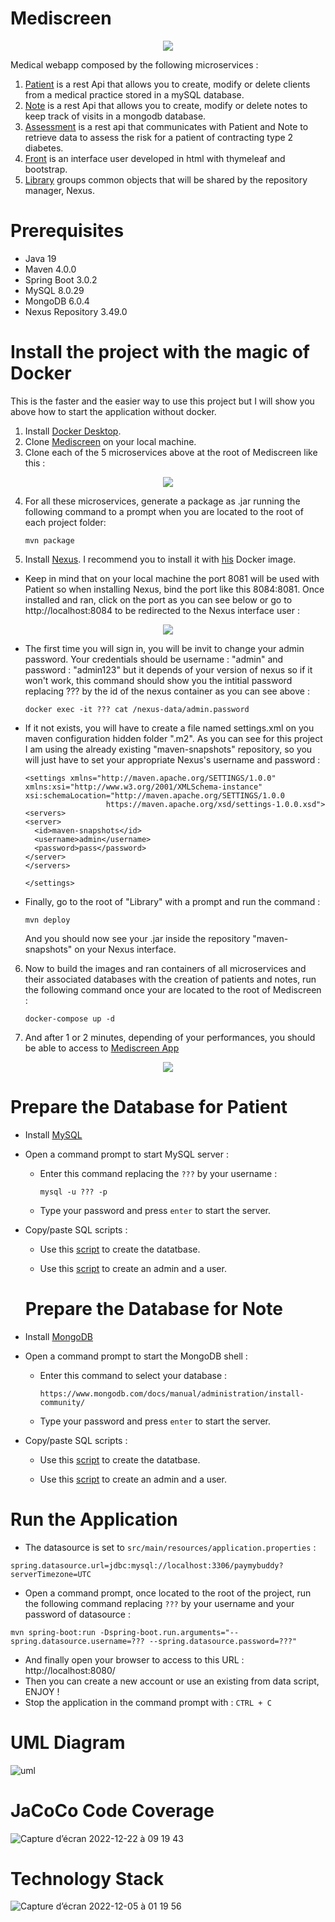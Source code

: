 # Mediscreen

<p align="center">
  <img src=https://user-images.githubusercontent.com/95872501/224155098-59ee106a-10cd-4189-a830-e957db28003c.png>
</p>



Medical webapp composed by the following microservices :
1. [Patient](https://github.com/HashTucE/Patient.git) is a rest Api that allows you to create, modify or delete clients from a medical practice stored in a mySQL database.
2. [Note](https://github.com/HashTucE/Note.git) is a rest Api that allows you to create, modify or delete notes to keep track of visits in a mongodb database.
3. [Assessment](https://github.com/HashTucE/Assessment.git) is a rest api that communicates with Patient and Note to retrieve data to assess the risk for a patient of contracting type 2 diabetes.
4. [Front](https://github.com/HashTucE/Front.git) is an interface user developed in html with thymeleaf and bootstrap.
5. [Library](https://github.com/HashTucE/Library.git) groups common objects that will be shared by the repository manager, Nexus.



# Prerequisites
- Java 19
- Maven 4.0.0
- Spring Boot 3.0.2
- MySQL 8.0.29
- MongoDB 6.0.4
- Nexus Repository 3.49.0


# Install the project with the magic of Docker

This is the faster and the easier way to use this project but I will show you above how to start the application without docker.

1. Install [Docker Desktop](https://www.docker.com/products/docker-desktop/).
2. Clone [Mediscreen](https://github.com/HashTucE/Mediscreen.git) on your local machine.
3. Clone each of the 5 microservices above at the root of Mediscreen like this :
<p align="center">
  <img src=https://user-images.githubusercontent.com/95872501/224263030-d59df305-01d0-4e08-a57b-7c4ba3580a13.png>
</p>

4. For all these microservices, generate a package as .jar running the following command to a prompt when you are located to the root of each project folder:
    ```
    mvn package
    ```

5. Install [Nexus](https://help.sonatype.com/repomanager3/installation-and-upgrades/installation-methods).
I recommend you to install it with [his](https://hub.docker.com/r/sonatype/nexus3/) Docker image.
- Keep in mind that on your local machine the port 8081 will be used with Patient so when installing Nexus, bind the port like this 8084:8081. Once installed and ran, click on the port as you can see below or go to http://localhost:8084 to be redirected to the Nexus interface user :
<p align="center">
  <img src=https://user-images.githubusercontent.com/95872501/224268285-bc76f6de-5481-49a2-b50c-66041ea6a6f6.png>
</p>

- The first time you will sign in, you will be invit to change your admin password. Your credentials should be username : "admin" and password : "admin123" but it depends of your version of nexus so if it won't work, this command should show you the intitial password replacing ??? by the id of the nexus container as you can see above :
    ```
    docker exec -it ??? cat /nexus-data/admin.password 
    ```
    
- If it not exists, you will have to create a file named settings.xml on you maven configuration hidden folder ".m2". As you can see for this project I am using the already existing "maven-snapshots" repository, so you will just have to set your appropriate Nexus's username and password :
    ```
  <settings xmlns="http://maven.apache.org/SETTINGS/1.0.0"
  xmlns:xsi="http://www.w3.org/2001/XMLSchema-instance"
  xsi:schemaLocation="http://maven.apache.org/SETTINGS/1.0.0
                      https://maven.apache.org/xsd/settings-1.0.0.xsd">
  <servers>
    <server>
      <id>maven-snapshots</id>
      <username>admin</username>
      <password>pass</password>
    </server>
  </servers>

  </settings>
    ```
    
- Finally, go to the root of "Library" with a prompt and run the command :
    ```
    mvn deploy
    ```
    And you should now see your .jar inside the repository "maven-snapshots" on your Nexus interface.

6. Now to build the images and ran containers of all microservices and their associated databases with the creation of patients and notes, run the following command once your are located to the root of Mediscreen :
    ```
    docker-compose up -d
    ```
    
7. And after 1 or 2 minutes, depending of your performances, you should be able to access to [Mediscreen App](http://localhost:8083/home)

<p align="center">
  <img src=https://user-images.githubusercontent.com/95872501/224282867-7c9e5771-60ac-4471-8fef-8a19eac6606a.png>
</p>


# Prepare the Database for Patient

- Install [MySQL](https://dev.mysql.com/downloads/mysql/)

- Open a command prompt to start MySQL server :
  - Enter this command replacing the `???` by your username : 
    ```
    mysql -u ??? -p
    ```
  - Type your password and press `enter` to start the server.
  
- Copy/paste SQL scripts :

  - Use this [script](https://github.com/HashTucE/Patient/blob/main/src/main/resources/static/schema.sql) to create the datatbase.

  - Use this [script](https://github.com/HashTucE/Patient/blob/main/src/main/resources/static/data.sql) to create an admin and a user.
  
  
  # Prepare the Database for Note

- Install [MongoDB](https://www.mongodb.com/docs/manual/administration/install-community/)

- Open a command prompt to start the MongoDB shell :
  - Enter this command to select your database : 
    ```
    https://www.mongodb.com/docs/manual/administration/install-community/
    ```
  - Type your password and press `enter` to start the server.
  
- Copy/paste SQL scripts :

  - Use this [script](https://github.com/HashTucE/Patient/blob/main/src/main/resources/static/schema.sql) to create the datatbase.

  - Use this [script](https://github.com/HashTucE/Patient/blob/main/src/main/resources/static/data.sql) to create an admin and a user.


# Run the Application

- The datasource is set to `src/main/resources/application.properties` : 
```
spring.datasource.url=jdbc:mysql://localhost:3306/paymybuddy?serverTimezone=UTC
```

- Open a command prompt, once located to the root of the project, run the following command replacing `???` by your username and your password of datasource : 
```
mvn spring-boot:run -Dspring-boot.run.arguments="--spring.datasource.username=??? --spring.datasource.password=???"
```
- And finally open your browser to access to this URL : http://localhost:8080/
- Then you can create a new account or use an existing from data script, ENJOY !
- Stop the application in the command prompt with : `CTRL + C`

# UML Diagram
![uml](https://user-images.githubusercontent.com/95872501/209088546-ebcaa663-b75a-46ae-bece-fe31cd995b37.png)

# JaCoCo Code Coverage
![Capture d’écran 2022-12-22 à 09 19 43](https://user-images.githubusercontent.com/95872501/209089621-20ac00aa-46ea-466f-98a9-ac8d7be3ecbf.png)

# Technology Stack
![Capture d’écran 2022-12-05 à 01 19 56](https://user-images.githubusercontent.com/95872501/205524881-6a809029-414e-4a1f-b339-15154421f01a.png)
